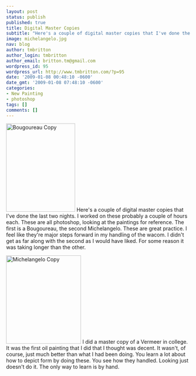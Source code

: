 ```yaml
---
layout: post
status: publish
published: true
title: Digital Master Copies
subtitle: "Here's a couple of digital master copies that I've done the last two nights.  I worked on these probably a couple of hours each."
image: michelangelo.jpg
nav: blog
author: tmbritton
author_login: tmbritton
author_email: britton.tm@gmail.com
wordpress_id: 95
wordpress_url: http://www.tmbritton.com/?p=95
date: '2009-01-08 00:48:10 -0600'
date_gmt: '2009-01-08 07:48:10 -0600'
categories:
- New Painting
- photoshop
tags: []
comments: []
---
```

<p><a href="http://www.tmbritton.com/art/photo/3175590103/bougoureau-copy.html" class="tt-flickr tt-flickr-Small" title="Bougoureau Copy"><img class="float-right" src="http://farm4.static.flickr.com/3260/3175590103_b7a86d7d99_m.jpg" alt="Bougoureau Copy" width="188" height="240" /></a> Here's a couple of digital master copies that I've done the last two nights.  I worked on these probably a couple of hours each.  These are all photoshop, looking at the paintings for reference.  The first is a Bougoureau, the second Michelangelo.  These are great practice.  I feel like they're major steps forward in my handling of the wacom.  I didn't get as far along with the second as I would have liked.  For some reason it was taking longer than the other.</p>
<div class="clear"></div>
<p><a href="http://www.tmbritton.com/art/photo/3179355424/michelangelo-copy.html" class="tt-flickr tt-flickr-Small" title="Michelangelo Copy"><img class="float-right" src="http://farm4.static.flickr.com/3345/3179355424_109f232c69_m.jpg" alt="Michelangelo Copy" width="204" height="240" /></a> I did a master copy of a Vermeer in college.  It was the first oil painting that I did that I thought was decent.  It wasn't, of course, just much better than what I had been doing.  You learn a lot about how to depict form by doing these.  You see how they handled.  Looking just doesn't do it.  The only way to learn is by hand.</p>
